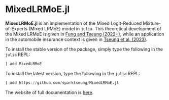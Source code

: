 # MixedLRMoE.jl

**MixedLRMoE.jl** is an implementation of the Mixed Logit-Reduced Mixture-of-Experts (Mixed LRMoE) model in `julia`.
This theoretical development of the Mixed LRMoE is given in [Fung and Tseung (2022+)](https://arxiv.org/abs/2209.15207), while an application in the automobile insurance context is given in [Tseung et al. (2023)](https://arxiv.org/abs/2209.15212).

To install the stable version of the package, simply type the following in the `julia` REPL:
```julia
] add MixedLRMoE
```

To install the latest version, type the following in the `julia` REPL:
```julia
] add https://github.com/sparktseung/MixedLRMoE.jl
```

The website of full documentation is [here](https://work.sparktseung.com/MixedLRMoE.jl/dev/).
